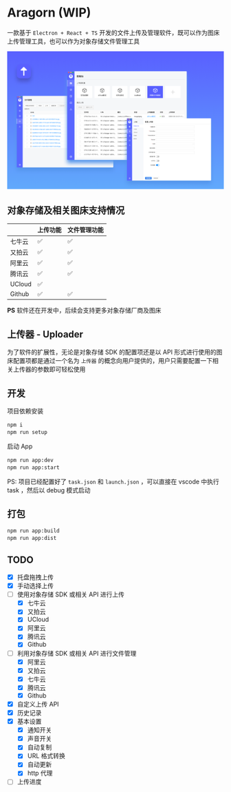 # Aragorn (WIP)

一款基于 `Electron + React + TS` 开发的文件上传及管理软件，既可以作为图床上传管理工具，也可以作为对象存储文件管理工具

![aragorn](assets/aragorn.png)

## 对象存储及相关图床支持情况

|        | 上传功能 | 文件管理功能 |
| ------ | -------- | ------------ |
| 七牛云 | ✅       | ✅           |
| 又拍云 | ✅       | ✅           |
| 阿里云 | ✅       | ✅           |
| 腾讯云 | ✅       | ✅           |
| UCloud | ✅       |              |
| Github | ✅       | ✅           |

**PS** 软件还在开发中，后续会支持更多对象存储厂商及图床

## 上传器 - Uploader

为了软件的扩展性，无论是对象存储 SDK 的配置项还是以 API 形式进行使用的图床配置项都是通过一个名为 `上传器` 的概念向用户提供的，用户只需要配置一下相关上传器的参数即可轻松使用

## 开发

项目依赖安装

```bash
npm i
npm run setup
```

启动 App

```bash
npm run app:dev
npm run app:start
```

PS: 项目已经配置好了 `task.json` 和 `launch.json` ，可以直接在 vscode 中执行 task ，然后以 debug 模式启动

## 打包

```bash
npm run app:build
npm run app:dist
```

## TODO

- [x] 托盘拖拽上传
- [x] 手动选择上传
- [ ] 使用对象存储 SDK 或相关 API 进行上传
  - [x] 七牛云
  - [x] 又拍云
  - [x] UCloud
  - [x] 阿里云
  - [x] 腾讯云
  - [x] Github
- [ ] 利用对象存储 SDK 或相关 API 进行文件管理
  - [x] 阿里云
  - [x] 又拍云
  - [x] 七牛云
  - [x] 腾讯云
  - [x] Github
- [x] 自定义上传 API
- [x] 历史记录
- [x] 基本设置
  - [x] 通知开关
  - [x] 声音开关
  - [x] 自动复制
  - [x] URL 格式转换
  - [x] 自动更新
  - [x] http 代理
- [ ] 上传进度
